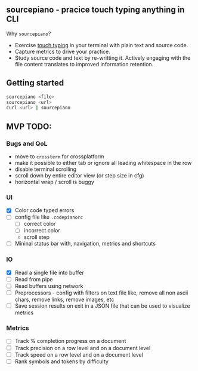 ## sourcepiano - pracice touch typing anything in CLI
Why `sourcepiano`?
- Exercise [touch typing](https://en.wikipedia.org/wiki/Touch_typing) in your terminal with plain text and source code. 
- Capture metrics to drive your practice.
- Study source code and text by re-writting it. Actively engaging with the file content translates to improved information retention.

## Getting started
```bash
sourcepiano <file>
sourcepiano <url> 
curl <url> | sourcepiano
```

## MVP TODO:
### Bugs and QoL
- move to `crossterm` for crossplatform
- make it possible to either tab or ignore all leading whitespace in the row
- disable terminal scrolling
- scroll down by entire editor view (or step size in cfg)
- horizontal wrap / scroll is buggy

### UI
- [x] Color code typed errors
- [ ] config file like `.codepianorc`
    - [ ] correct color
    - [ ] incorrect color
    - scroll step
- [ ] Mininal status bar with, navigation, metrics and shortcuts

### IO
- [x] Read a single file into buffer
- [ ] Read from pipe
- [ ] Read buffers using network
- [ ] Preprocessors - config with filters on text file like, remove all non ascii chars, remove links, remove images, etc
- [ ] Save session results on exit in a JSON file that can be used to visualize metrics

### Metrics
- [ ] Track % completion progress on a document
- [ ] Track precision on a row level and on a document level
- [ ] Track speed on a row level and on a document level
- [ ] Rank symbols and tokens by difficulty
